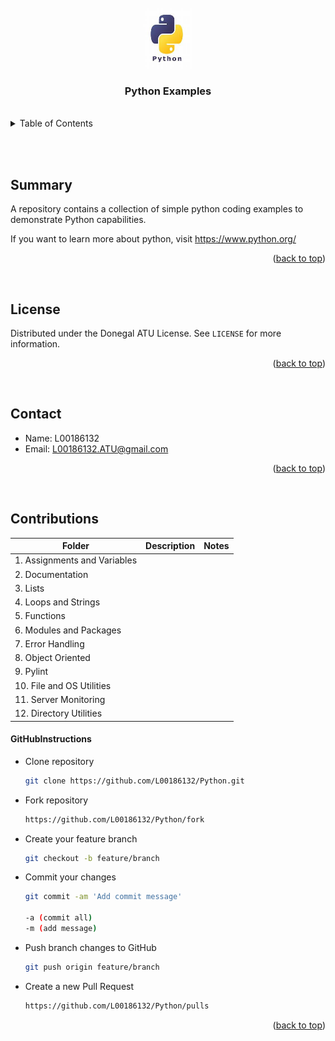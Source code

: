
<br>

<!-- INSERT ICON AND TITLE -->
<div align="center">
  <img src="./images/python-icon.jpg" alt="Icon" width="80" height="97">
  <a name="top"></a>
  <h3 align="center">Python Examples</h3>
</div>

<br>

<!-- TABLE OF CONTENTS -->
<details>
  <summary>Table of Contents</summary>
  <ol>
    <li><a href="#Summary">Summary</a></li>
    <li><a href="#license">License</a></li>
    <li><a href="#contact">Contact</a></li>
    <li><a href="#contributions">Contributions</a></li>
  </ol>
</details>

<br><br>


<!-- SUMMARY -->
## Summary
A repository contains a collection of simple python coding examples to demonstrate Python capabilities.

If you want to learn more about python, visit https://www.python.org/

<p align="right">(<a href="#top">back to top</a>)</p>

<br>

<!-- LICENSE -->
## License

Distributed under the Donegal ATU License. See `LICENSE` for more information.

<p align="right">(<a href="#top">back to top</a>)</p>

<br>


<!-- CONTACT -->
## Contact
* Name:  L00186132
* Email: L00186132.ATU@gmail.com

<p align="right">(<a href="#top">back to top</a>)</p>

<br>


<!-- Contributions -->
## Contributions
| Folder | Description | Notes
| ---|---|---
| 1. Assignments and Variables |  | 
| 2. Documentation |  | 
| 3. Lists |  | 
| 4. Loops and Strings |  | 
| 5. Functions |  | 
| 6. Modules and Packages |  | 
| 7. Error Handling |  | 
| 8. Object Oriented |  | 
| 9. Pylint |  | 
| 10. File and OS Utilities |  | 
| 11. Server Monitoring |  | 
| 12. Directory Utilities |  | 


#### GitHubInstructions
* Clone repository
  ```sh
  git clone https://github.com/L00186132/Python.git
  ```
* Fork repository
  ```sh
  https://github.com/L00186132/Python/fork
  ```
* Create your feature branch
  ```sh
  git checkout -b feature/branch
  ```
* Commit your changes
  ```sh
  git commit -am 'Add commit message'

  -a (commit all)
  -m (add message)
  ```
* Push branch changes to GitHub
  ```sh
  git push origin feature/branch
  ```
* Create a new Pull Request 
  ```sh
  https://github.com/L00186132/Python/pulls
  ```

<p align="right">(<a href="#top">back to top</a>)</p>